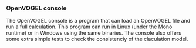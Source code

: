 ### OpenVOGEL console
The OpenVOGEL console is a program that can load an OpenVOGEL file and run a full calculation.
This program can run in Linux (under the Mono runtime) or in Windows using the same binaries.
The console also offers some extra simple tests to check the consistenciy of the claculation model.
